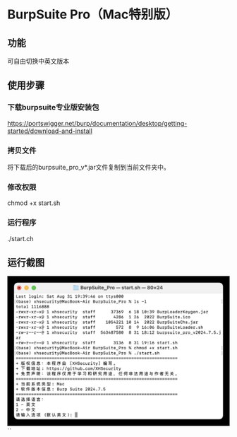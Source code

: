 # BurpSuite Pro（Mac特别版）

## 功能
可自由切换中英文版本

## 使用步骤
### 下载burpsuite专业版安装包
https://portswigger.net/burp/documentation/desktop/getting-started/download-and-install

### 拷贝文件
将下载后的burpsuite_pro_v*.jar文件复制到当前文件夹中。

### 修改权限
chmod +x start.sh

### 运行程序
./start.ch

## 运行截图
![示例图片](example.jpg)``
